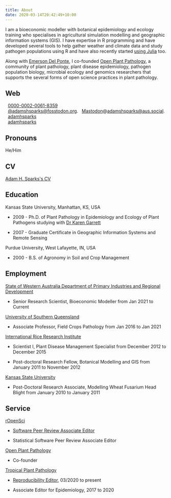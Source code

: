 ```yaml
---
title: About
date: 2020-03-14T20:42:49+10:00
---
```


I am a bioeconomic modeller with botanical epidemiology and ecology training who specialises in agricultural simulation modelling and geographic information systems (GIS).
I have expertise in R programming and have developed several tools to help gather weather and climate data and study pathogen populations using R and have also recently started [using Julia](http://adamhsparks.github.io/Epicrop.jl/) too.

Along with [Emerson Del Ponte](https://delponte.netlify.com/), I co-founded [Open Plant Pathology](https://openplantpathology.org/), a community of plant pathology, plant disease epidemiology, pathogen population biology, microbial ecology and genomics researchers that supports the several forms of open science practices in plant pathology.

## Web

<i class="fab fa-orcid" title = "ORCID"></i>&nbsp;&nbsp;[0000-0002-0061-8359](https://orcid.org/0000-0002-0061-8359)  
<i class="fab fa-mastodon" title = "Mastodon"></i>&nbsp;&nbsp;<a rel="me" href="https://fosstodon.org/@adamhsparks">@adamshsparks@fosstodon.org</a>. 
<i class="fab fa-mastodon" title = "Mastodon"></i>&nbsp;&nbsp;<a rel="me" href="https://aus.social/@adamhsparks">Mastodon</a>@adamshsparks@aus.social</a>. 
<i class="fab fa-github" title = "GitHub"></i>&nbsp;&nbsp;[adamhsparks](https://www.github.com/adamhsparks)  
<i class="fab fa-instagram" title = "Instagram"></i>&nbsp;&nbsp;[adamhsparks](https://www.instagram.com/adamhsparks/) 

## Pronouns

He/Him

## CV

<a href = "https://codeberg.org/adamhsparks/AHSparks_CV/src/branch/main/Adam_H_Sparks_CV.pdf" rel = "prefetch" type = "pdf" alt = "Adam H. Sparks's CV as PDF file">Adam H. Sparks's CV <i class="fas fa-file-pdf"></i></a>

## Education

Kansas State University, Manhattan, KS, USA  

  * 2009 - Ph.D. of Plant Pathology in Epidemiology and Ecology of Plant Pathogens studying with [Dr Karen Garrett](https://www.garrettlab.com/garrett/)

  * 2007 - Graduate Certificate in Geographic Information Systems and Remote Sensing

Purdue University, West Lafayette, IN, USA  

  * 2000 - B.S. of Agronomy in Soil and Crop Management

## Employment

[State of Western Australia Department of Primary Industries and Regional Development](https://www.dpird.wa.gov.au)  

  * Senior Research Scientist, Bioeconomic Modeller from Jan 2021 to Current  

[University of Southern Queensland](https://usq.edu.au/)  

  * Associate Professor, Field Crops Pathology from Jan 2016 to Jan 2021

[International Rice Research Institute](https://irri.org/)  

  * Scientist I, Plant Disease Management Specialist from December 2012 to December 2015  
  
  * Post-doctoral Research Fellow, Botanical Modelling and GIS from January 2011 to November 2012  
  
[Kansas State University](https://www.plantpath.k-state.edu/)  

  * Post-Doctoral Research Associate, Modelling Wheat Fusarium Head Blight from January 2010 to January 2011  

## Service

[rOpenSci](https://ropensci.org/)  

  * [Software Peer Review Associate Editor](https://ropensci.org/blog/2021/10/12/editors2021/)
  
  * Statistical Software Peer Review Associate Editor  

[Open Plant Pathology](https://openplantpathology.org/)  

  * Co-founder

[Tropical Plant Pathology](https://www.springer.com/life+sciences/plant+sciences/journal/40858)

  * [Reproducibility Editor](http://sbfitopatologia.org.br/tpp/post/reproducibility-editor/), 03/2020 to present  

  * Associate Editor for Epidemiology, 2017 to 2020  
